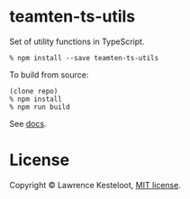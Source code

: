 # teamten-ts-utils

Set of utility functions in TypeScript.

    % npm install --save teamten-ts-utils

To build from source:

    (clone repo)
    % npm install
    % npm run build

See [docs](https://lkesteloot.github.io/teamten-ts-utils/).

# License

Copyright &copy; Lawrence Kesteloot, [MIT license](LICENSE).
